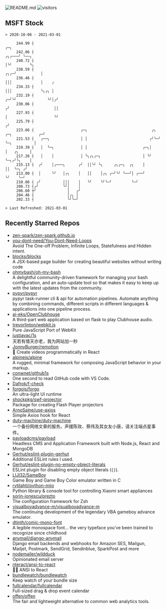 ![README.md](https://github.com/Gerhut/Gerhut/workflows/README.md/badge.svg)
![visitors](https://visitors.vercel.app/Gerhut/Gerhut?token=8cf69d1f6813d272ef062726b6070c9be4ff72038cfe5a7ded7384a8da65d866)

## MSFT Stock

```
> 2020-10-06 - 2021-03-01

     244.99 ┤                                                                                       ╭─╮          
     242.86 ┤                                                                                 ╭╮╭───╯ ╰──╮       
     240.72 ┤                                                                                 │╰╯        ╰╮      
     238.59 ┤                                                                             ╭╮╭─╯           │      
     236.46 ┤                                                                             │││             │    ╭ 
     234.33 ┤                                                                             │││             ╰╮╭╮ │ 
     232.19 ┤                                                                           ╭─╯╰╯              ╰╯│╭╯ 
     230.06 ┤                                                                          ╭╯                    ││  
     227.93 ┤                                                                          │                     ╰╯  
     225.79 ┤                                                                         ╭╯                         
     223.66 ┤                     ╭─╮                             ╭╮ ╭─╮            ╭─╯                          
     221.53 ┤   ╭──╮              │ │                            ╭╯╰─╯ ╰─╮          │                            
     219.39 ┤   │  ╰─╮            │ │                         ╭─╮│       │   ╭╮     │                            
     217.26 ┤   │    │            │ ╰╮╭╮╭─╮                   │ ╰╯       ╰─╮╭╯╰╮    │                            
     215.13 ┤  ╭╯    │╭───╮      ╭╯  ││╰╯ ╰╮     ╭╮╭─╮  ╭╮    │            ││  ╰─╮ ╭╯                            
     213.00 ┤  │     ╰╯   │╭╮    │   ││    │╭╮ ╭─╯╰╯ ╰──╯│ ╭──╯            ╰╯    ╰─╯                             
     210.86 ┤ ╭╯          │││    │   ╰╯    ╰╯╰─╯         ╰─╯                                                     
     208.73 ┤╭╯           ╰╯│    │                                                                               
     206.60 ┼╯              │   ╭╯                                                                               
     204.46 ┤               │╭╮ │                                                                                
     202.33 ┤               ╰╯╰─╯                                                                                

> Last Refreshed: 2021-03-01
```

## Recently Starred Repos

- [zen-spark/zen-spark.github.io](https://github.com/zen-spark/zen-spark.github.io)  
- [you-dont-need/You-Dont-Need-Loops](https://github.com/you-dont-need/You-Dont-Need-Loops)  
  Avoid The One-off Problem, Infinite Loops, Statefulness and Hidden intent.
- [blocks/blocks](https://github.com/blocks/blocks)  
  A JSX-based page builder for creating beautiful websites without writing code
- [ohmybash/oh-my-bash](https://github.com/ohmybash/oh-my-bash)  
  A delightful community-driven framework for managing your bash configuration, and an auto-update tool so that makes it easy to keep up with the latest updates from the community.
- [pypyr/pypyr](https://github.com/pypyr/pypyr)  
  pypyr task-runner cli & api for automation pipelines. Automate anything by combining commands, different scripts in different languages & applications into one pipeline process.
- [ai-eks/OpenClubhouse](https://github.com/ai-eks/OpenClubhouse)  
  A third-part web application based on flask to play Clubhouse audio.
- [trevorlinton/webkit.js](https://github.com/trevorlinton/webkit.js)  
  Pure JavaScript Port of WebKit
- [justjavac/1s](https://github.com/justjavac/1s)  
  天若有情天亦老，我为网站加一秒
- [JonnyBurger/remotion](https://github.com/JonnyBurger/remotion)  
  🎥      Create videos programmatically in React
- [alpinejs/alpine](https://github.com/alpinejs/alpine)  
  A rugged, minimal framework for composing JavaScript behavior in your markup.
- [conwnet/github1s](https://github.com/conwnet/github1s)  
  One second to read GitHub code with VS Code.
- [Dafrok/f-check](https://github.com/Dafrok/f-check)  
- [forgojs/forgo](https://github.com/forgojs/forgo)  
  An ultra-light UI runtime
- [shockpkg/swf-projector](https://github.com/shockpkg/swf-projector)  
  Package for creating Flash Player projectors
- [ArnoSaine/use-axios](https://github.com/ArnoSaine/use-axios)  
  Simple Axios hook for React
- [duty-machine/duty-machine](https://github.com/duty-machine/duty-machine)  
  一个备份网络文章的服务。声援陈玫、蔡伟及其女友小唐，请关注端点星事件。
- [payloadcms/payload](https://github.com/payloadcms/payload)  
  Headless CMS and Application Framework built with Node.js, React and MongoDB
- [Gerhut/eslint-plugin-gerhut](https://github.com/Gerhut/eslint-plugin-gerhut)  
  Additional ESLint rules I used.
- [Gerhut/eslint-plugin-no-empty-object-literals](https://github.com/Gerhut/eslint-plugin-no-empty-object-literals)  
  ESLint plugin for disabling empty object literals (`{}`).
- [LIJI32/SameBoy](https://github.com/LIJI32/SameBoy)  
  Game Boy and Game Boy Color emulator written in C
- [rytilahti/python-miio](https://github.com/rytilahti/python-miio)  
  Python library & console tool for controlling Xiaomi smart appliances
- [sorin-ionescu/prezto](https://github.com/sorin-ionescu/prezto)  
  The configuration framework for Zsh
- [visualboyadvance-m/visualboyadvance-m](https://github.com/visualboyadvance-m/visualboyadvance-m)  
  The continuing development of the legendary VBA gameboy advance emulator.
- [dtinth/comic-mono-font](https://github.com/dtinth/comic-mono-font)  
  A legible monospace font... the very typeface you’ve been trained to recognize since childhood
- [anymail/django-anymail](https://github.com/anymail/django-anymail)  
  Django email backends and webhooks for Amazon SES, Mailgun, Mailjet, Postmark, SendGrid, Sendinblue, SparkPost and more
- [nodemailer/wildduck](https://github.com/nodemailer/wildduck)  
  Opinionated email server
- [nteract/ansi-to-react](https://github.com/nteract/ansi-to-react)  
  :guardsman: ANSI to React
- [bundlewatch/bundlewatch](https://github.com/bundlewatch/bundlewatch)  
  Keep watch of your bundle size
- [fullcalendar/fullcalendar](https://github.com/fullcalendar/fullcalendar)  
  Full-sized drag & drop event calendar
- [offen/offen](https://github.com/offen/offen)  
  The fair and lightweight alternative to common web analytics tools. 
